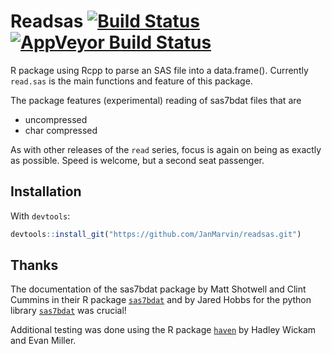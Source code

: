 # Readsas [![Build Status](https://travis-ci.org/JanMarvin/readsas.svg?branch=master)](https://travis-ci.org/JanMarvin/readsas) [![AppVeyor Build Status](https://ci.appveyor.com/api/projects/status/github/JanMarvin/readsas?branch=master&svg=true)](https://ci.appveyor.com/project/JanMarvin/readsas)

R package using Rcpp to parse an SAS file into a data.frame(). Currently 
`read.sas` is the main functions and feature of this package.

The package features (experimental) reading of sas7bdat files that are

* uncompressed
* char compressed

As with other releases of the `read` series, focus is again on being as 
exactly as possible. Speed is welcome, but a second seat passenger.

## Installation

With `devtools`:
```R
devtools::install_git("https://github.com/JanMarvin/readsas.git")
```

## Thanks

The documentation of the sas7bdat package by Matt Shotwell and Clint Cummins in
their R package [`sas7bdat`](https://github.com/BioStatMatt/sas7bdat) and by 
Jared Hobbs for the python library 
[`sas7bdat`](https://bitbucket.org/jaredhobbs/sas7bdat/src/master/) was crucial!

Additional testing was done using the R package 
[`haven`](https://github.com/tidyverse/haven) by Hadley Wickam and Evan Miller.
